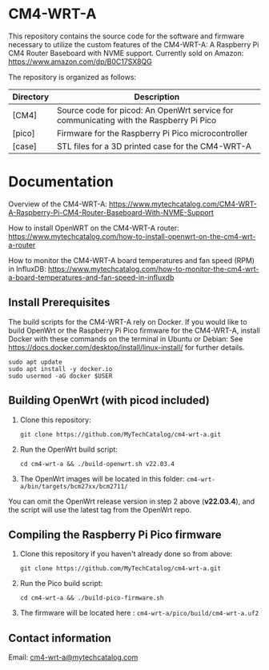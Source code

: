 # CM4-WRT-A
This repository contains the source code for the software and firmware necessary to utilize the custom features of the CM4-WRT-A: A Raspberry Pi CM4 Router Baseboard with NVME support. 
Currently sold on Amazon: https://www.amazon.com/dp/B0C17SX8QG

The repository is organized as follows:

| Directory | Description                                                                                       |
| ----------|---------------------------------------------------------------------------------------------------|
| [CM4]     | Source code for picod: An OpenWrt service for communicating with the Raspberry Pi Pico            |
| [pico]    | Firmware for the Raspberry Pi Pico microcontroller                                                |
| [case]    | STL files for a 3D printed case for the CM4-WRT-A                                                 |

# Documentation
Overview of the CM4-WRT-A: https://www.mytechcatalog.com/CM4-WRT-A-Raspberry-Pi-CM4-Router-Baseboard-With-NVME-Support

How to install OpenWRT on the CM4-WRT-A router: https://www.mytechcatalog.com/how-to-install-openwrt-on-the-cm4-wrt-a-router

How to monitor the CM4-WRT-A board temperatures and fan speed (RPM) in InfluxDB: https://www.mytechcatalog.com/how-to-monitor-the-cm4-wrt-a-board-temperatures-and-fan-speed-in-influxdb

## Install Prerequisites
The build scripts for the CM4-WRT-A rely on Docker. If you would like to build OpenWrt or the Raspberry Pi Pico firmware for the CM4-WRT-A, install Docker with these commands on the terminal in Ubuntu or Debian: See https://docs.docker.com/desktop/install/linux-install/ for further details.
```shell
sudo apt update
sudo apt install -y docker.io
sudo usermod -aG docker $USER
```
## Building OpenWrt (with picod included) ##
1. Clone this repository: 
    ```shell
    git clone https://github.com/MyTechCatalog/cm4-wrt-a.git
    ```
2. Run the OpenWrt build script: 
    ```shell
    cd cm4-wrt-a && ./build-openwrt.sh v22.03.4
    ```
3. The OpenWrt images will be located in this folder: ```cm4-wrt-a/bin/targets/bcm27xx/bcm2711/```

You can omit the OpenWrt release version in step 2 above (<b>v22.03.4</b>), and the script will use the latest tag from the OpenWrt repo.
## Compiling the Raspberry Pi Pico firmware ##
1. Clone this repository if you haven't already done so from above: 
    ```shell
    git clone https://github.com/MyTechCatalog/cm4-wrt-a.git
    ```
2. Run the Pico build script: 
    ```shell
    cd cm4-wrt-a && ./build-pico-firmware.sh
    ```
3. The firmware will be located here : ```cm4-wrt-a/pico/build/cm4-wrt-a.uf2```

## Contact information
Email: cm4-wrt-a@mytechcatalog.com
